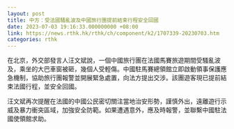 ```yaml
---
layout: post
title: 中方：受法國騷亂波及中國旅行團提前結束行程安全回國
date: 2023-07-03 19:16:33.000000000 +08:00
link: https://news.rthk.hk/rthk/ch/component/k2/1707339-20230703.htm
categories: rthk
---
```


在北京，外交部發言人汪文斌說，一個中國旅行團在法國馬賽旅遊期間受騷亂波及，乘坐的大巴車窗被砸，幾個人受輕傷。中國駐馬賽總領館立即啟動領事保護應急機制，協助旅行團報警並開展緊急處置，向法方提出交涉。該團遊客現已提前結束法國行程，並安全回國。

汪文斌再次提醒在法國的中國公民密切關注當地治安形勢，謹慎外出，遠離遊行示威及暴力衝突區域，加強安全防範。如果遭遇意外，應及時報警，並聯繫中國駐法國使領館求助。
